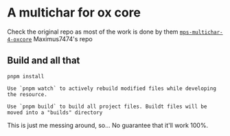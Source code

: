 # A multichar for ox core

Check the original repo as most of the work is done by them
[`mps-multichar-4-oxcore`](https://github.com/Maximus7474/mps-multichar-4-oxcore) Maximus7474's repo

## Build and all that
```
pnpm install

Use `pnpm watch` to actively rebuild modified files while developing the resource.

Use `pnpm build` to build all project files. Buildt files will be moved into a "builds" directory

```

This is just me messing around, so... No guarantee that it'll work 100%.